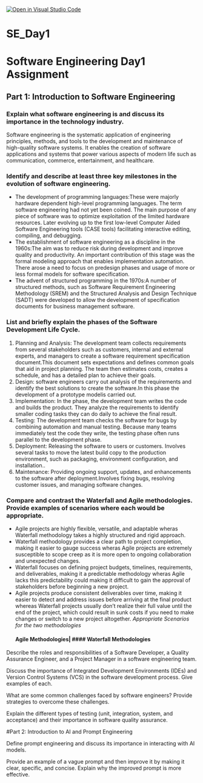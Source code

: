 [![Open in Visual Studio Code](https://classroom.github.com/assets/open-in-vscode-2e0aaae1b6195c2367325f4f02e2d04e9abb55f0b24a779b69b11b9e10269abc.svg)](https://classroom.github.com/online_ide?assignment_repo_id=18426849&assignment_repo_type=AssignmentRepo)
# SE_Day1
# Software Engineering Day1 Assignment

## Part 1: Introduction to Software Engineering

### Explain what software engineering is and discuss its importance in the technology industry.
Software engineering is the systematic application of engineering principles, methods, and tools to the development and maintenance of high-quality software systems. It enables the creation of software applications and systems that power various aspects of modern life such as communication, commerce, entertainment, and healthcare.

### Identify and describe at least three key milestones in the evolution of software engineering.
* The development of programming languages:These were majorly hardware dependent high-level programming languages. The term software engineering had not yet been coined. The main purpose of any piece of software was to optimize exploitation of the limited hardware resources. Later evolving up to the first low-level Computer Aided Software Engineering tools (CASE tools) facilitating interactive editing, compiling, and debugging. 
* The establishment of software engineering as a discipline in the 1960s:The aim was to reduce risk during development and improve quality and productivity. An important contribution of this stage was the formal modeling approach that enables implementation automation. There arose a need to focus on predesign phases and usage of more or less formal models for software specification. 
* The advent of structured programming in the 1970s:A number of structured methods, such as Software Requirement Engineering Methodology (SREM) and the Structured Analysis and Design Technique (SADT) were developed to allow the development of specification documents for business management software.

### List and briefly explain the phases of the Software Development Life Cycle.
1. Planning and Analysis: The development team collects requirements from several stakeholders such as customers, internal and external experts, and managers to create a software requirement specification document.This document sets expectations and defines common goals that aid in project planning. The team then estimates costs, creates a schedule, and has a detailed plan to achieve their goals.
2. Design: software engineers carry out analysis of the requirements and identify the best solutions to create the software.In this phase the development of a prototype modelis carried out.
3. Implementation: In the phase, the development team writes the code and builds the product. They analyze the requirements to identify smaller coding tasks they can do daily to achieve the final result.
4. Testing: The development team checks the software for bugs by combining automation and manual testing. Because many teams immediately test the code they write, the testing phase often runs parallel to the development phase.
5. Deployment: Releasing the software to users or customers. Involves several tasks to move the latest build copy to the production environment, such as packaging, environment configuration, and installation..
6. Maintenance: Providing ongoing support, updates, and enhancements to the software after deployment.Involves fixing bugs, resolving customer issues, and managing software changes. 

### Compare and contrast the Waterfall and Agile methodologies. Provide examples of scenarios where each would be appropriate.
* Agile projects are highly flexible, versatile, and adaptable wheras Waterfall methodology takes a highly structured and rigid approach.
* Waterfall methodology provides a clear path to project completion, making it easier to gauge success wheras Agile projects are extremely susceptible to scope creep as it is more open to ongoing collaboration and unexpected changes.
* Waterfall focuses on defining project budgets, timelines, requirements, and deliverables, making it a predictable methodology wheras Agile lacks this predictability could making it difficult to gain the approval of stakeholders before beginning a new project.
* Agile projects produce consistent deliverables over time, making it easier to detect and address issues before arriving at the final product whereas Waterfall projects usually don’t realize their full value until the end of the project, which could result in sunk costs if you need to make changes or switch to a new project altogether.
  _Appropriate Scenarios for the two methodologies_
  #### Agile Methodologies| #### Waterfall Methodologies
  



Describe the roles and responsibilities of a Software Developer, a Quality Assurance Engineer, and a Project Manager in a software engineering team.


Discuss the importance of Integrated Development Environments (IDEs) and Version Control Systems (VCS) in the software development process. Give examples of each.


What are some common challenges faced by software engineers? Provide strategies to overcome these challenges.


Explain the different types of testing (unit, integration, system, and acceptance) and their importance in software quality assurance.


#Part 2: Introduction to AI and Prompt Engineering


Define prompt engineering and discuss its importance in interacting with AI models.


Provide an example of a vague prompt and then improve it by making it clear, specific, and concise. Explain why the improved prompt is more effective.
